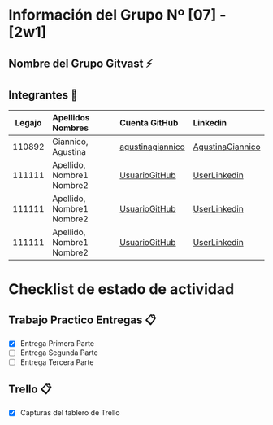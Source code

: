 # Información del Grupo Nº [07] - [2w1]


## Nombre del Grupo Gitvast :zap:


## Integrantes :busts_in_silhouette:

| Legajo| Apellidos Nombres  | Cuenta GitHub | Linkedin
| :------: | :-------- | :-------- | :-------- |
| 110892 | Giannico, Agustina |[agustinagiannico](https://github.com/agustinagiannico)|[AgustinaGiannico](https://www.linkedin.com/in/agustina-giannico-6b0a4418b/)|
| 111111 | Apellido, Nombre1 Nombre2 |[UsuarioGitHub](https://github.com/xxxx)|[UserLinkedin](https://ar.linkedin.com/)|
| 111111 | Apellido, Nombre1 Nombre2 |[UsuarioGitHub](https://github.com/xxxx)|[UserLinkedin](https://ar.linkedin.com/)|
| 111111 | Apellido, Nombre1 Nombre2 |[UsuarioGitHub](https://github.com/xxxx)|[UserLinkedin](https://ar.linkedin.com/)|


# Checklist de estado de actividad

## Trabajo Practico Entregas :clipboard:
- [X] Entrega Primera Parte
- [ ] Entrega Segunda Parte
- [ ] Entrega Tercera Parte

## Trello :clipboard:
- [X] Capturas del tablero de Trello